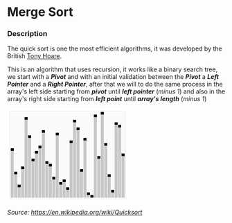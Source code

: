 # Merge Sort

### Description
The quick sort is one the most efficient algorithms, it was developed by the British [Tony Hoare](https://en.wikipedia.org/wiki/Tony_Hoare).

This is an algorithm that uses recursion, it works like a binary search tree, we start with a ***Pivot*** and with an initial validation between the ***Pivot*** a ***Left Pointer*** and a ***Right Pointer***, after that we will to do the same process in the array's left side starting from ***pivot*** until ***left pointer*** (*minus 1*) and also in the array's right side starting from ***left point*** until ***array's length*** (*minus 1*)

![Merge Sort Simulation](quick-example.gif)

*Source: https://en.wikipedia.org/wiki/Quicksort* 
